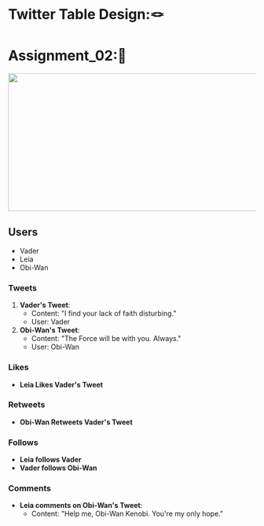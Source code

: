 # Twitter Table Design:🪢

# Assignment_02:📜
<img src = "https://github.com/Ritikkumar992/twitterSchemaDesign/assets/75531808/b0f9a398-dce2-45bb-ac76-96a7f49ecc89" height = "280px " width = "1000px">


## Users
- Vader
- Leia
- Obi-Wan

### Tweets
1. **Vader's Tweet**:
   - Content: "I find your lack of faith disturbing."
   - User: Vader
2. **Obi-Wan's Tweet**:
   - Content: "The Force will be with you. Always."
   - User: Obi-Wan

### Likes
- **Leia Likes Vader's Tweet**

### Retweets
- **Obi-Wan Retweets Vader's Tweet**

### Follows
- **Leia follows Vader**
- **Vader follows Obi-Wan**

### Comments
- **Leia comments on Obi-Wan's Tweet**:
  - Content: "Help me, Obi-Wan Kenobi. You're my only hope."
